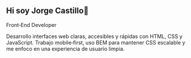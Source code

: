 ## Hi soy Jorge Castillo👋

Front‑End Developer

Desarrollo interfaces web claras, accesibles y rápidas con HTML, CSS y JavaScript. Trabajo mobile‑first, uso BEM para mantener CSS escalable y me enfoco en una experiencia de usuario limpia.
<!--
**jorge-castillo-l/jorge-castillo-l** is a ✨ _special_ ✨ repository because its `README.md` (this file) appears on your GitHub profile.

Here are some ideas to get you started:

- 🔭 I’m currently working on ...
- 🌱 I’m currently learning ...
- 👯 I’m looking to collaborate on ...
- 🤔 I’m looking for help with ...
- 💬 Ask me about ...
- 📫 How to reach me: ...
- 😄 Pronouns: ...
- ⚡ Fun fact: ...
-->
